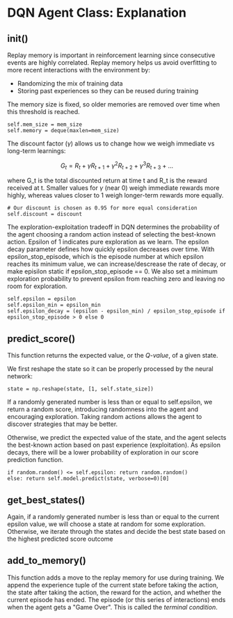 # DQN Agent Class: Explanation

## __init__()

Replay memory is important in reinforcement learning since consecutive events are highly correlated. Replay memory helps us avoid overfitting to more recent interactions with the environment by:
- Randomizing the mix of training data
- Storing past experiences so they can be reused during training

The memory size is fixed, so older memories are removed over time when this threshold is reached.

```
self.mem_size = mem_size
self.memory = deque(maxlen=mem_size)
```

The discount factor ($\gamma$) allows us to change how we weigh immediate vs long-term learnings:

$$
G_t = R_t + \gamma R_{t+1} + \gamma^2 R_{t+2} + \gamma^3 R_{t+3} + \dots
$$

where G_t is the total discounted return at time t and R_t is the reward received at t. Smaller values for $\gamma$ (near 0) weigh immediate rewards more highly, whereas values closer to 1 weigh longer-term rewards more equally.

```
# Our discount is chosen as 0.95 for more equal consideration
self.discount = discount
```

The exploration-exploitation tradeoff in DQN determines the probability of the agent choosing a random action instead of selecting the best-known action. Epsilon of 1 indicates pure exploration as we learn. The epsilon decay parameter defines how quickly epsilon decreases over time. With epsilon_stop_episode, which is the episode number at which epsilon reaches its minimum value, we can increase/descrease the rate of decay, or make episilon static if epsilon_stop_episode == 0. We also set a minimum exploration probability to prevent epsilon from reaching zero and leaving no room for exploration.

```
self.epsilon = epsilon
self.epsilon_min = epsilon_min
self.epsilon_decay = (epsilon - epsilon_min) / epsilon_stop_episode if epsilon_stop_episode > 0 else 0
```

## predict_score()

This function returns the expected value, or the *Q-value*, of a given state.

We first reshape the state so it can be properly processed by the neural network:

```
state = np.reshape(state, [1, self.state_size])
```

If a randomly generated number is less than or equal to self.epsilon, we return a random score, introducing randomness into the agent and encouraging exploration. Taking random actions allows the agent to discover strategies that may be better. 

Otherwise, we predict the expected value of the state, and the agent selects the best-known action based on past experience (exploitation). As epsilon decays, there will be a lower probability of exploration in our score prediction function.

```
if random.random() <= self.epsilon: return random.random()
else: return self.model.predict(state, verbose=0)[0]
```

## get_best_states()

Again, if a randomly generated number is less than or equal to the current epsilon value, we will choose a state at random for some exploration. Otherwise, we iterate through the states and decide the best state based on the highest predicted score outcome

## add_to_memory()

This function adds a move to the replay memory for use during training. We append the experience tuple of the current state before taking the action, the state after taking the action, the reward for the action, and whether the current episode has ended. The episode (or this series of interactions) ends when the agent gets a "Game Over". This is called the *terminal condition*.
